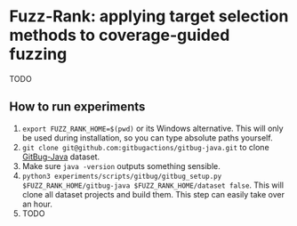#  Fuzz-Rank: applying target selection methods to coverage-guided fuzzing

TODO

## How to run experiments

1. `export FUZZ_RANK_HOME=$(pwd)` or its Windows alternative. This will only be used during installation, so you can type absolute paths yourself.
1. `git clone git@github.com:gitbugactions/gitbug-java.git` to clone [GitBug-Java](https://github.com/gitbugactions/gitbug-java) dataset.
1. Make sure `java -version` outputs something sensible.
1. `python3 experiments/scripts/gitbug/gitbug_setup.py $FUZZ_RANK_HOME/gitbug-java $FUZZ_RANK_HOME/dataset false`. This will clone all dataset projects and build them. This step can easily take over an hour.
1. TODO
